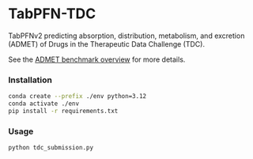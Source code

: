# TabPFN-TDC
TabPFNv2 predicting absorption, distribution, metabolism, and excretion (ADMET) of Drugs in the Therapeutic Data Challenge (TDC).  

See the [ADMET benchmark overview](https://tdcommons.ai/benchmark/admet_group/overview/) for more details.

### Installation
```bash
conda create --prefix ./env python=3.12
conda activate ./env
pip install -r requirements.txt
```

### Usage
```bash
python tdc_submission.py
```